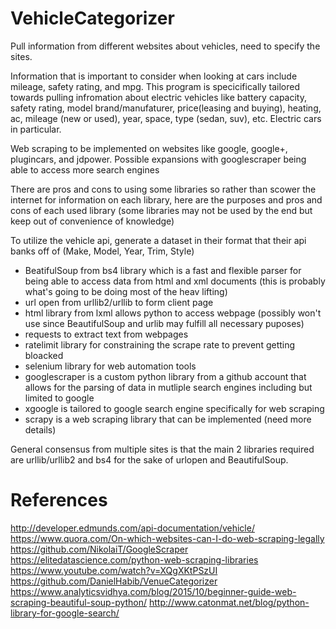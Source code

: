 # VehicleCategorizer

Pull information from different websites about vehicles, need to specify the sites.

Information that is important to consider when looking at cars include mileage, safety rating, and mpg. This program is
specicifically tailored towards pulling infromation about electric vehicles like battery capacity, safety rating, model
brand/manufaturer, price(leasing and buying), heating, ac, mileage (new or used), year, space, type (sedan, suv), etc. Electric cars in particular.

Web scraping to be implemented on websites like google, google+, plugincars, and jdpower.
Possible expansions with googlescraper being able to access more search engines

There are pros and cons to using some libraries so rather than scower the internet for information on each library,
here are the purposes and pros and cons of each used library (some libraries may not be used by the end but
keep out of convenience of knowledge)

To utilize the vehicle api, generate a dataset in their format that their api banks off of
(Make, Model, Year, Trim, Style)

- BeatifulSoup from bs4 library which is a fast and flexible parser for being able to access data from html and xml documents (this is probably what's going to be doing most of the heav lifting)
- url open from urllib2/urllib to form client page
- html library from lxml allows python to access webpage (possibly won't use since BeautifulSoup and urlib may fulfill all necessary puposes)
- requests to extract text from webpages
- ratelimit library for constraining the scrape rate to prevent getting bloacked
- selenium library for web automation tools
- googlescraper is a custom python library from a github account that allows for the parsing of data in mutliple search engines including but limited to google
- xgoogle is tailored to google search engine specifically for web scraping
- scrapy is a web scraping library that can be implemented (need more details)

General consensus from multiple sites is that the main 2 libraries required are urllib/urllib2 and bs4 for the sake of urlopen and BeautifulSoup.

# References
http://developer.edmunds.com/api-documentation/vehicle/
https://www.quora.com/On-which-websites-can-I-do-web-scraping-legally
https://github.com/NikolaiT/GoogleScraper
https://elitedatascience.com/python-web-scraping-libraries
https://www.youtube.com/watch?v=XQgXKtPSzUI
https://github.com/DanielHabib/VenueCategorizer
https://www.analyticsvidhya.com/blog/2015/10/beginner-guide-web-scraping-beautiful-soup-python/
http://www.catonmat.net/blog/python-library-for-google-search/


